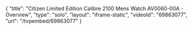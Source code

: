 {
    "title": "Citizen Limited Edition Calibre 2100 Mens Watch AV0060-00A - Overview",
    "type": "solo",
    "layout": "iframe-static",
    "videoId": "69863077",
    "url": "\/tvpembed\/69863077"
}